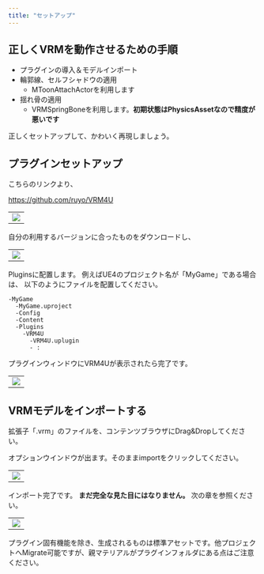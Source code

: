 ```yaml
---
title: "セットアップ"
---
```


## 正しくVRMを動作させるための手順

- プラグインの導入＆モデルインポート
- 輪郭線、セルフシャドウの適用
  - MToonAttachActorを利用します
- 揺れ骨の適用
  - VRMSpringBoneを利用します。**初期状態はPhysicsAssetなので精度が悪いです**

正しくセットアップして、かわいく再現しましょう。

## プラグインセットアップ
こちらのリンクより、

https://github.com/ruyo/VRM4U


||
|-|
|[![](/assets/images/010_top.png)](../assets/images/010_top.png)|


自分の利用するバージョンに合ったものをダウンロードし、

||
|-|
|[![](/assets/images/010_release.png)](../assets/images/010_release.png)|

Pluginsに配置します。
例えばUE4のプロジェクト名が「MyGame」である場合は、
以下のようにファイルを配置してください。


```
-MyGame
  -MyGame.uproject
  -Config
  -Content
  -Plugins
    -VRM4U
      -VRM4U.uplugin
      - :
```

プラグインウィンドウにVRM4Uが表示されたら完了です。

||
|-|
|[![](/assets/images/010_plugin.png)](../assets/images/010_plugin.png)|


## VRMモデルをインポートする

拡張子「.vrm」のファイルを、コンテンツブラウザにDrag&Dropしてください。

オプションウインドウが出ます。そのままimportをクリックしてください。

||
|-|
|[![](/assets/images/010_import.png)](../assets/images/010_import.png)|

インポート完了です。
**まだ完全な見た目にはなりません。** 次の章を参照ください。

||
|-|
|[![](/assets/images/010_result.png)](../assets/images/010_result.png)|

プラグイン固有機能を除き、生成されるものは標準アセットです。他プロジェクトへMigrate可能ですが、親マテリアルがプラグインフォルダにある点はご注意ください。
